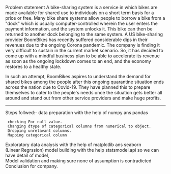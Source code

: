 Problem statement
A bike-sharing system is a service in which bikes are made available for shared use to individuals on a short term basis for a price or free.
Many bike share systems allow people to borrow a bike from a "dock" which is usually computer-controlled wherein the user enters the payment 
information, and the system unlocks it. This bike can then be returned to another dock belonging to the same system.
A US bike-sharing provider BoomBikes has recently suffered considerable dips in their revenues due to the ongoing Corona pandemic. 
The company is finding it very difficult to sustain in the current market scenario. So, it has decided to come up with a mindful business
plan to be able to accelerate its revenue as soon as the ongoing lockdown comes to an end, and the economy restores to a healthy state. 

In such an attempt, BoomBikes aspires to understand the demand for shared bikes among the people after this ongoing quarantine situation ends across the nation due to Covid-19. They have planned this to prepare themselves to cater to the people's needs once the situation gets better all around and stand out from other service providers and make huge profits.
<hr>

Steps follwed:-
<h7>data preparation with the help of numpy ans pandas </h7> <br>

     checking For null value.
     Changing dtype of categorical columns from numerical to object.
     Dropping unrelavant columns.
     Mapping categorical column
     
<h7>Exploratory data analysis with the help of matplotlib ans seaborn </h7> <br> 
(Linear Regrssion) model building with the help statsmodel.api so we can have detail of model, <br>
Model validation and making sure none of assumption is contradicted <br>
Conclusion for company. <br>
